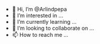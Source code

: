 - 👋 Hi, I’m @Arlindpepa
- 👀 I’m interested in ...
- 🌱 I’m currently learning ...
- 💞️ I’m looking to collaborate on ...
- 📫 How to reach me ...

<!---
Arlindpepa/Arlindpepa is a ✨ special ✨ repository because its `README.md` (this file) appears on your GitHub profile.
You can click the Preview link to take a look at your changes.
--->
